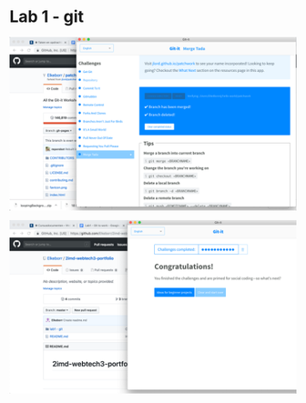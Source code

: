 # Lab 1 - git

![image 1](https://github.com/Elkeborr/2imd-webtech3-portfolio/blob/master/lab1%20-%20git/Schermafbeelding%202019-03-12%20om%2017.28.29.png)

![image 2](https://github.com/Elkeborr/2imd-webtech3-portfolio/blob/master/lab1%20-%20git/Schermafbeelding%202019-03-12%20om%2017.38.42.png)